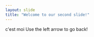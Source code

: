 ```yaml
---
layout: slide
title: "Welcome to our second slide!"
---
```

c'est moi
Use the left arrow to go back!
